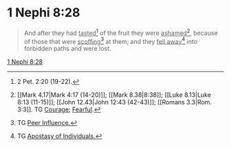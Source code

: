 # 1 Nephi 8:28

> And after they had <u>tasted</u>[^a] of the fruit they were <u>ashamed</u>[^b], because of those that were <u>scoffing</u>[^c] at them; and they <u>fell away</u>[^d] into forbidden paths and were lost.

[1 Nephi 8:28](https://www.churchofjesuschrist.org/study/scriptures/bofm/1-ne/8?lang=eng&id=p28#p28)


[^a]: 2 Pet. 2:20 (19-22).
[^b]: [[Mark 4.17|Mark 4:17 (14-20)]]; [[Mark 8.38|8:38]]; [[Luke 8.13|Luke 8:13 (11-15)]]; [[John 12.43|John 12:43 (42-43)]]; [[Romans 3.3|Rom. 3:3]]. TG [Courage](https://www.churchofjesuschrist.org/study/scriptures/tg/courage?lang=eng); [Fearful](https://www.churchofjesuschrist.org/study/scriptures/tg/fearful?lang=eng).
[^c]: TG [Peer Influence.](https://www.churchofjesuschrist.org/study/scriptures/tg/peer-influence?lang=eng)
[^d]: TG [Apostasy of Individuals.](https://www.churchofjesuschrist.org/study/scriptures/tg/apostasy-of-individuals?lang=eng)
